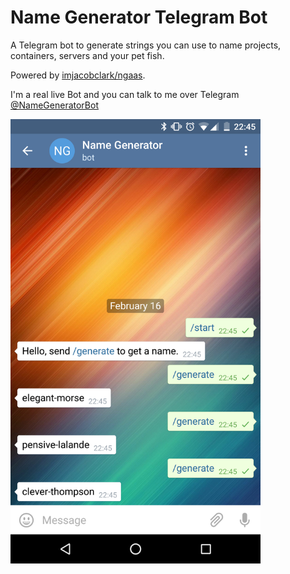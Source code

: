 # Name Generator Telegram Bot
A Telegram bot to generate strings you can use to name projects, containers, servers and your pet fish.

Powered by [imjacobclark/ngaas](https://github.com/imjacobclark/ngaas).

I'm a real live Bot and you can talk to me over Telegram [@NameGeneratorBot](https://telegram.me/NameGeneratorBot)

<img src="https://raw.githubusercontent.com/imjacobclark/name-generator-telegram-bot/master/screenshots/screenshot.png" width="400">
